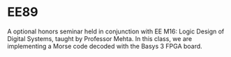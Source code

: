 # EE89

A optional honors seminar held in conjunction with EE M16: Logic Design of Digital Systems, taught by Professor Mehta. In this class,  we are implementing a Morse code decoded with the Basys 3 FPGA board. 
